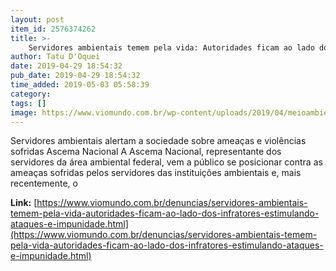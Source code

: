 ```yaml
---
layout: post
item_id: 2576374262
title: >-
    Servidores ambientais temem pela vida: Autoridades ficam ao lado dos infratores, estimulando ataques e impunidade
author: Tatu D'Oquei
date: 2019-04-29 18:54:32
pub_date: 2019-04-29 18:54:32
time_added: 2019-05-03 05:58:39
category: 
tags: []
image: https://www.viomundo.com.br/wp-content/uploads/2019/04/meioambiente-1359x600.jpg
---
```


Servidores ambientais alertam a sociedade sobre ameaças e violências sofridas Ascema Nacional A Ascema Nacional, representante dos servidores da área ambiental federal, vem a público se posicionar contra as ameaças sofridas pelos servidores das instituições ambientais e, mais recentemente, o

**Link:** [https://www.viomundo.com.br/denuncias/servidores-ambientais-temem-pela-vida-autoridades-ficam-ao-lado-dos-infratores-estimulando-ataques-e-impunidade.html](https://www.viomundo.com.br/denuncias/servidores-ambientais-temem-pela-vida-autoridades-ficam-ao-lado-dos-infratores-estimulando-ataques-e-impunidade.html)

